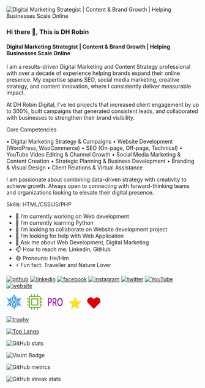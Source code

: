 ![Digital Marketing Strategist | Content & Brand Growth | Helping Businesses Scale Online](https://pbs.twimg.com/profile_banners/1317241171/1755335699/1080x360)

### Hi there 👋, This is DH Robin
#### Digital Marketing Strategist | Content & Brand Growth | Helping Businesses Scale Online

I am a results-driven Digital Marketing and Content Strategy professional with over a decade of experience helping brands expand their online presence. My expertise spans SEO, social media marketing, creative strategy, and content innovation, where I consistently deliver measurable impact.

At DH Robin Digital, I’ve led projects that increased client engagement by up to 300%, built campaigns that generated consistent leads, and collaborated with businesses to strengthen their brand visibility.

Core Competencies

• Digital Marketing Strategy & Campaigns
• Website Development (WordPress, WooCommerce)
• SEO (On-page, Off-page, Technical)
• YouTube Video Editing & Channel Growth
• Social Media Marketing & Content Creation
• Strategic Planning & Business Development
• Branding & Visual Design
• Client Relations & Virtual Assistance

I am passionate about combining data-driven strategy with creativity to achieve growth. Always open to connecting with forward-thinking teams and organizations looking to elevate their digital presence.

Skills: HTML/CSS/JS/PHP

- 🔭 I’m currently working on Web development 
- 🌱 I’m currently learning Python 
- 👯 I’m looking to collaborate on Website development project 
- 🤔 I’m looking for help with Web Application 
- 💬 Ask me about Web Development, Digital Marketing 
- 📫 How to reach me: Linkedin, GitHub 
- 😄 Pronouns: He/Him 
- ⚡ Fun fact: Traveller and Nature Lover 


[<img src='https://cdn.jsdelivr.net/npm/simple-icons@3.0.1/icons/github.svg' alt='github' height='40'>](https://github.com/dhrobinofficial)  [<img src='https://cdn.jsdelivr.net/npm/simple-icons@3.0.1/icons/linkedin.svg' alt='linkedin' height='40'>](https://www.linkedin.com/in/dhrobinofficial/)  [<img src='https://cdn.jsdelivr.net/npm/simple-icons@3.0.1/icons/facebook.svg' alt='facebook' height='40'>](https://www.facebook.com/dhrobindigital)  [<img src='https://cdn.jsdelivr.net/npm/simple-icons@3.0.1/icons/instagram.svg' alt='instagram' height='40'>](https://www.instagram.com/dhrobindigitall/)  [<img src='https://cdn.jsdelivr.net/npm/simple-icons@3.0.1/icons/twitter.svg' alt='twitter' height='40'>](https://twitter.com/dhrobindigital)  [<img src='https://cdn.jsdelivr.net/npm/simple-icons@3.0.1/icons/youtube.svg' alt='YouTube' height='40'>](https://www.youtube.com/channel/dhrobindigital)  [<img src='https://cdn.jsdelivr.net/npm/simple-icons@3.0.1/icons/icloud.svg' alt='website' height='40'>](https://www.dhrobindigital.com/)  

<a href='https://archiveprogram.github.com/'><img src='https://raw.githubusercontent.com/acervenky/animated-github-badges/master/assets/acbadge.gif' width='40' height='40'></a> <a href='https://docs.github.com/en/developers'><img src='https://raw.githubusercontent.com/acervenky/animated-github-badges/master/assets/devbadge.gif' width='40' height='40'></a> <a href='https://github.com/pricing'><img src='https://raw.githubusercontent.com/acervenky/animated-github-badges/master/assets/pro.gif' width='40' height='40'></a> <a href='https://stars.github.com/'><img src='https://raw.githubusercontent.com/acervenky/animated-github-badges/master/assets/starbadge.gif' width='35' height='35'></a> <a href='https://docs.github.com/en/github/supporting-the-open-source-community-with-github-sponsors'><img src='https://raw.githubusercontent.com/acervenky/animated-github-badges/master/assets/sponsorbadge.gif' width='35' height='35'></a> 

[![trophy](https://github-profile-trophy.vercel.app/?username=dhrobinofficial)](https://github.com/ryo-ma/github-profile-trophy)

[![Top Langs](https://github-readme-stats.vercel.app/api/top-langs/?username=dhrobinofficial)](https://github.com/anuraghazra/github-readme-stats)

![GitHub stats](https://github-readme-stats.vercel.app/api?username=dhrobinofficial&show_icons=true)  

![Vaunt Badge](https://api.vaunt.dev/v1/github/entities/dhrobinofficial/contributions?format=svg&private=false)  

![GitHub metrics](https://metrics.lecoq.io/dhrobinofficial)  

![GitHub streak stats](https://streak-stats.demolab.com/?user=dhrobinofficial)  



